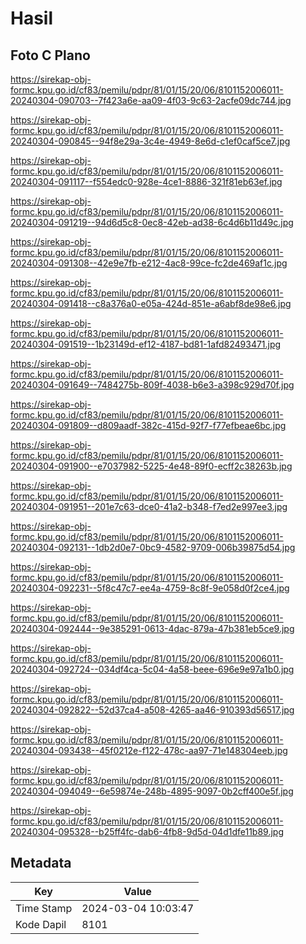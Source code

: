 # Hasil

## Foto C Plano

https://sirekap-obj-formc.kpu.go.id/cf83/pemilu/pdpr/81/01/15/20/06/8101152006011-20240304-090703--7f423a6e-aa09-4f03-9c63-2acfe09dc744.jpg

https://sirekap-obj-formc.kpu.go.id/cf83/pemilu/pdpr/81/01/15/20/06/8101152006011-20240304-090845--94f8e29a-3c4e-4949-8e6d-c1ef0caf5ce7.jpg

https://sirekap-obj-formc.kpu.go.id/cf83/pemilu/pdpr/81/01/15/20/06/8101152006011-20240304-091117--f554edc0-928e-4ce1-8886-321f81eb63ef.jpg

https://sirekap-obj-formc.kpu.go.id/cf83/pemilu/pdpr/81/01/15/20/06/8101152006011-20240304-091219--94d6d5c8-0ec8-42eb-ad38-6c4d6b11d49c.jpg

https://sirekap-obj-formc.kpu.go.id/cf83/pemilu/pdpr/81/01/15/20/06/8101152006011-20240304-091308--42e9e7fb-e212-4ac8-99ce-fc2de469af1c.jpg

https://sirekap-obj-formc.kpu.go.id/cf83/pemilu/pdpr/81/01/15/20/06/8101152006011-20240304-091418--c8a376a0-e05a-424d-851e-a6abf8de98e6.jpg

https://sirekap-obj-formc.kpu.go.id/cf83/pemilu/pdpr/81/01/15/20/06/8101152006011-20240304-091519--1b23149d-ef12-4187-bd81-1afd82493471.jpg

https://sirekap-obj-formc.kpu.go.id/cf83/pemilu/pdpr/81/01/15/20/06/8101152006011-20240304-091649--7484275b-809f-4038-b6e3-a398c929d70f.jpg

https://sirekap-obj-formc.kpu.go.id/cf83/pemilu/pdpr/81/01/15/20/06/8101152006011-20240304-091809--d809aadf-382c-415d-92f7-f77efbeae6bc.jpg

https://sirekap-obj-formc.kpu.go.id/cf83/pemilu/pdpr/81/01/15/20/06/8101152006011-20240304-091900--e7037982-5225-4e48-89f0-ecff2c38263b.jpg

https://sirekap-obj-formc.kpu.go.id/cf83/pemilu/pdpr/81/01/15/20/06/8101152006011-20240304-091951--201e7c63-dce0-41a2-b348-f7ed2e997ee3.jpg

https://sirekap-obj-formc.kpu.go.id/cf83/pemilu/pdpr/81/01/15/20/06/8101152006011-20240304-092131--1db2d0e7-0bc9-4582-9709-006b39875d54.jpg

https://sirekap-obj-formc.kpu.go.id/cf83/pemilu/pdpr/81/01/15/20/06/8101152006011-20240304-092231--5f8c47c7-ee4a-4759-8c8f-9e058d0f2ce4.jpg

https://sirekap-obj-formc.kpu.go.id/cf83/pemilu/pdpr/81/01/15/20/06/8101152006011-20240304-092444--9e385291-0613-4dac-879a-47b381eb5ce9.jpg

https://sirekap-obj-formc.kpu.go.id/cf83/pemilu/pdpr/81/01/15/20/06/8101152006011-20240304-092724--034df4ca-5c04-4a58-beee-696e9e97a1b0.jpg

https://sirekap-obj-formc.kpu.go.id/cf83/pemilu/pdpr/81/01/15/20/06/8101152006011-20240304-092822--52d37ca4-a508-4265-aa46-910393d56517.jpg

https://sirekap-obj-formc.kpu.go.id/cf83/pemilu/pdpr/81/01/15/20/06/8101152006011-20240304-093438--45f0212e-f122-478c-aa97-71e148304eeb.jpg

https://sirekap-obj-formc.kpu.go.id/cf83/pemilu/pdpr/81/01/15/20/06/8101152006011-20240304-094049--6e59874e-248b-4895-9097-0b2cff400e5f.jpg

https://sirekap-obj-formc.kpu.go.id/cf83/pemilu/pdpr/81/01/15/20/06/8101152006011-20240304-095328--b25ff4fc-dab6-4fb8-9d5d-04d1dfe11b89.jpg


## Metadata

| Key        | Value               |
| ---------- | ------------------- |
| Time Stamp | 2024-03-04 10:03:47 |
| Kode Dapil | 8101                |



